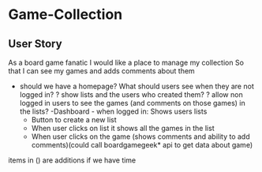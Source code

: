 # Game-Collection

## User Story

As a board game fanatic
I would like a place to manage my collection
So that I can see my games and adds comments about them

- should we have a homepage? What should users see when they are not logged in?
    ? show lists and the users who created them?
    ? allow non logged in users to see the games (and comments on those games) in the lists?
-Dashboard - when logged in: Shows users lists
    * Button to create a new list
    * When user clicks on list it shows all the games in the list
    * When user clicks on the game (shows comments and ability to add comments)(could call boardgamegeek* api to get data about game)

items in () are additions if we have time